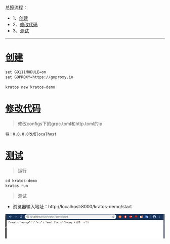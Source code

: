 总擦流程：
- 1、[创建](#go-01)
- 2、[修改代码](#go-02)
- 3、[测试](#go-03)

***

# <a name="go-01" href="#" >创建</a>

```shell
set GO111MODULE=on
set GOPROXY=https://goproxy.io

kratos new kratos-demo
```

# <a name="go-02" href="#" >修改代码</a>

> 修改configs下的grpc.toml和http.toml的ip

```
将：0.0.0.0改成localhost
```

# <a name="go-03" href="#" >测试</a>

> 运行

```
cd kratos-demo
kratos run
```

> 测试

- 浏览器输入地址：http://localhost:8000/kratos-demo/start


![](image/2-1.png)
